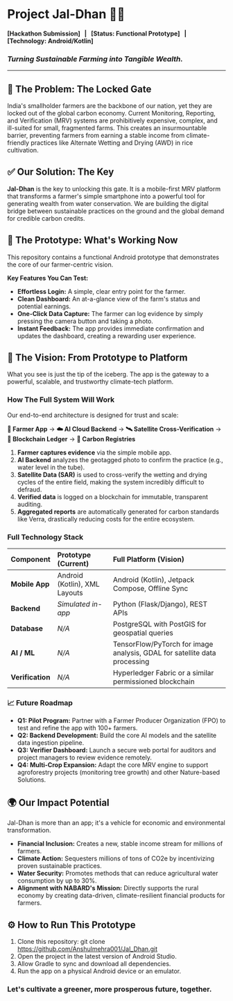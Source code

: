 # Project Jal-Dhan 🌱💧

**[Hackathon Submission] &nbsp; | &nbsp; [Status: Functional Prototype] &nbsp; | &nbsp; [Technology: Android/Kotlin]**

### *Turning Sustainable Farming into Tangible Wealth.*

---

## 🔴 The Problem: The Locked Gate
India's smallholder farmers are the backbone of our nation, yet they are locked out of the global carbon economy. Current Monitoring, Reporting, and Verification (MRV) systems are prohibitively expensive, complex, and ill-suited for small, fragmented farms. This creates an insurmountable barrier, preventing farmers from earning a stable income from climate-friendly practices like Alternate Wetting and Drying (AWD) in rice cultivation.

## ✅ Our Solution: The Key
**Jal-Dhan** is the key to unlocking this gate. It is a mobile-first MRV platform that transforms a farmer's simple smartphone into a powerful tool for generating wealth from water conservation. We are building the digital bridge between sustainable practices on the ground and the global demand for credible carbon credits.

## 📱 The Prototype: What's Working Now
This repository contains a functional Android prototype that demonstrates the core of our farmer-centric vision.

**Key Features You Can Test:**
*   **Effortless Login:** A simple, clear entry point for the farmer.
*   **Clean Dashboard:** An at-a-glance view of the farm's status and potential earnings.
*   **One-Click Data Capture:** The farmer can log evidence by simply pressing the camera button and taking a photo.
*   **Instant Feedback:** The app provides immediate confirmation and updates the dashboard, creating a rewarding user experience.

## 🚀 The Vision: From Prototype to Platform
What you see is just the tip of the iceberg. The app is the gateway to a powerful, scalable, and trustworthy climate-tech platform.

### How The Full System Will Work
Our end-to-end architecture is designed for trust and scale:

**📱 Farmer App** → **☁️ AI Cloud Backend** → **🛰️ Satellite Cross-Verification** → **🔗 Blockchain Ledger** → **📜 Carbon Registries**

1.  **Farmer captures evidence** via the simple mobile app.
2.  **AI Backend** analyzes the geotagged photo to confirm the practice (e.g., water level in the tube).
3.  **Satellite Data (SAR)** is used to cross-verify the wetting and drying cycles of the entire field, making the system incredibly difficult to defraud.
4.  **Verified data** is logged on a blockchain for immutable, transparent auditing.
5.  **Aggregated reports** are automatically generated for carbon standards like Verra, drastically reducing costs for the entire ecosystem.

### Full Technology Stack
| Component | Prototype (Current) | Full Platform (Vision) |
| :--- | :--- | :--- |
| **Mobile App** | Android (Kotlin), XML Layouts | Android (Kotlin), Jetpack Compose, Offline Sync |
| **Backend** | *Simulated in-app* | Python (Flask/Django), REST APIs |
| **Database** | *N/A* | PostgreSQL with PostGIS for geospatial queries |
| **AI / ML** | *N/A* | TensorFlow/PyTorch for image analysis, GDAL for satellite data processing |
| **Verification** | *N/A* | Hyperledger Fabric or a similar permissioned blockchain |

### 📈 Future Roadmap
*   **Q1: Pilot Program:** Partner with a Farmer Producer Organization (FPO) to test and refine the app with 100+ farmers.
*   **Q2: Backend Development:** Build the core AI models and the satellite data ingestion pipeline.
*   **Q3: Verifier Dashboard:** Launch a secure web portal for auditors and project managers to review evidence remotely.
*   **Q4: Multi-Crop Expansion:** Adapt the core MRV engine to support agroforestry projects (monitoring tree growth) and other Nature-based Solutions.

## 🌍 Our Impact Potential
Jal-Dhan is more than an app; it's a vehicle for economic and environmental transformation.
*   **Financial Inclusion:** Creates a new, stable income stream for millions of farmers.
*   **Climate Action:** Sequesters millions of tons of CO2e by incentivizing proven sustainable practices.
*   **Water Security:** Promotes methods that can reduce agricultural water consumption by up to 30%.
*   **Alignment with NABARD's Mission:** Directly supports the rural economy by creating data-driven, climate-resilient financial products for farmers.

## ⚙️ How to Run This Prototype
1.  Clone this repository: git clone https://github.com/Anshulmehra001/Jal_Dhan.git
2.  Open the project in the latest version of Android Studio.
3.  Allow Gradle to sync and download all dependencies.
4.  Run the app on a physical Android device or an emulator.

### Let's cultivate a greener, more prosperous future, together.
